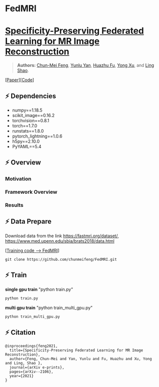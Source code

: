 # FedMRI

# [Specificity-Preserving Federated Learning for MR Image Reconstruction]( )

> **Authors:** 
> [Chun-Mei Feng](https://scholar.google.com.hk/citations?user=g2nqHBcAAAAJ&hl=zh-CN), 
> [Yunlu Yan](), 
> [Huazhu Fu](http://hzfu.github.io/), 
> [Yong Xu](https://scholar.google.com.hk/citations?user=zOVgYQYAAAAJ&hl=zh-CN), and 
> [Ling Shao](https://scholar.google.com/citations?user=z84rLjoAAAAJ&hl=zh-CN).


[[Paper]( )][[Code](https://github.com/chunmeifeng/FedMRI)]

## ⚡ Dependencies
* numpy==1.18.5
* scikit_image==0.16.2
* torchvision==0.8.1
* torch==1.7.0
* runstats==1.8.0
* pytorch_lightning==1.0.6
* h5py==2.10.0
* PyYAML==5.4

## ⚡ Overview

### Motivation
### Framework Overview
### Results

## ⚡ Data Prepare

Download data from the link https://fastmri.org/dataset/, https://www.med.upenn.edu/sbia/brats2018/data.html 

[[Training code --> FedMRI](https://github.com/chunmeifeng/FedMRI)]

`git clone https://github.com/chunmeifeng/FedMRI.git`

## ⚡ Train
**single gpu train**
"python train.py"
```bash
python train.py
```

**multi gpu train**
"python train_multi_gpu.py"
```bash
python train_multi_gpu.py
```

## ⚡ Citation

```
@inproceedings{feng2021,
  title={Specificity-Preserving Federated Learning for MR Image Reconstruction},
  author={Feng, Chun-Mei and Yan, Yunlu and Fu, Huazhu and Xu, Yong and Ling, Shao },
  journal={arXiv e-prints},
  pages={arXiv--2106},
  year={2021}
}
```


